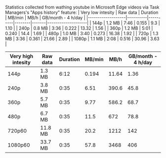 Statistics collected from wathing youtube in Microsoft Edge videos via Task Managers's "Apps history" feature:
| Very low intesity | Raw data | Duration | MB/min | MB/h  | GB/month - 4 h/day |
|-------------------|----------|----------|--------|-------|--------------------|
| 144p              | 1.2 MB   | 7:46     | 0.155  | 9.3   | 1.10               |
| 240p              | 0.8 MB   | 3:36     | 0.222  | 13.32 | 1.56               |
| 360p              | 1.2 MB   | 5:01     | 0.240  | 14.4  | 1.69               |
| 480p              | 1.0 MB   | 3:40     | 0.273  | 16.38 | 1.92               |
| 720p              | 1.3 MB   | 3:36     | 0.361  | 21.66 | 2.89               |
| 1080p             | 1.1 MB   | 2:08     | 0.516  | 30.96 | 3.63               |

| Very high intesity | Raw data | Duration | MB/min | MB/h  | GB/month - 4 h/day |
|--------------------|----------|----------|--------|-------|--------------------|
| 144p               | 1.3 MB   | 6:12     | 0.194  | 11.64 | 1.36               |
| 240p               | 3.8 MB   | 0:35     | 6.51   | 390.6 | 45.8               |
| 360p               | 5.7 MB   | 0:35     | 9.77   | 586.2 | 68.7               |
| 480p               | 6.7 MB   | 0:35     | 11.5   | 672   | 78.8               |
| 720p60             | 11.8 MB  | 0:35     | 20.2   | 1212  | 142                | 
| 1080p60            | 33.7 MB  | 0:35     | 57.8   | 3468  | 406                |

